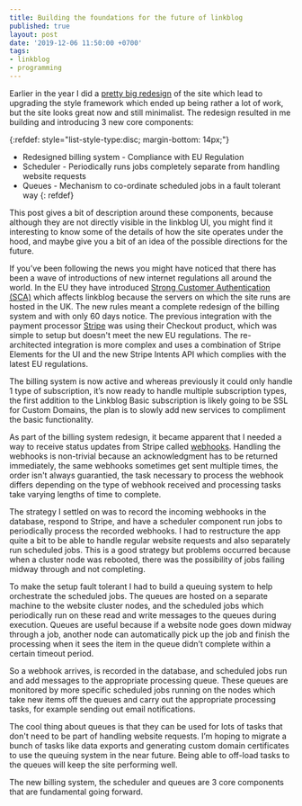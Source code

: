 ```yaml
---
title: Building the foundations for the future of linkblog
published: true
layout: post
date: '2019-12-06 11:50:00 +0700'
tags:
- linkblog
- programming
---
```


Earlier in the year I did a [pretty big redesign]({{site.baseurl}}/2019/12/04/linkblog-new-look.html) of the site which lead to upgrading the style framework which ended up being rather a lot of work, but the site looks great now and still minimalist. The redesign resulted in me building and introducing 3 new core components:

{:refdef: style="list-style-type:disc; margin-bottom: 14px;"}
- Redesigned billing system  - Compliance with EU Regulation
- Scheduler - Periodically runs jobs completely separate from handling website requests
- Queues - Mechanism to co-ordinate scheduled jobs in a fault tolerant way
{: refdef}

This post gives a bit of description around these components, because although they are not directly visible in the linkblog UI, you might find it interesting to know some of the details of how the site operates under the hood, and maybe give you a bit of an idea of the possible directions for the future.

If you’ve been following the news you might have noticed that there has been a wave of introductions of new internet regulations all around the world. In the EU they have introduced [Strong Customer Authentication (SCA)](https://en.wikipedia.org/wiki/Strong_customer_authentication) which affects linkblog because the servers on which the site runs are hosted in the UK. The new rules meant a complete redesign of the billing system and with only 60 days notice. The previous integration with the payment processor [Stripe](https://stripe.com) was using their Checkout product, which was simple to setup but doesn't meet the new EU regulations. The re-architected integration is more complex and uses a combination of Stripe Elements  for the UI and the new Stripe Intents API which complies with the latest EU regulations.

The billing system is now active and whereas previously it could only handle 1 type of subscription, it’s now ready to handle multiple subscription types, the first addition to the Linkblog Basic subscription is likely going to be SSL for Custom Domains, the plan is to slowly add new services to compliment the basic functionality.

As part of the billing system redesign, it became apparent that I needed a way to receive status updates from Stripe called [webhooks](https://en.wikipedia.org/wiki/Webhook). Handling the webhooks is non-trivial because an acknowledgment has to be returned immediately, the same webhooks sometimes get sent multiple times, the order isn't always guarantied, the task necessary to process the webhook differs depending on the type of webhook received and processing tasks take varying lengths of time to complete.

The strategy I settled on was to record the incoming webhooks in the database, respond to Stripe, and have a scheduler component  run jobs to periodically process the recorded webhooks. I had to restructure the app quite a bit to be able to handle regular website requests and also separately run scheduled jobs. This is a good strategy but problems occurred because when a cluster node was rebooted, there was the possibility of jobs failing midway through and not completing.

To make the setup fault tolerant I had to build a queuing system to help orchestrate the scheduled jobs. The queues are hosted on a separate machine to the website cluster nodes, and the scheduled jobs which periodically run on these read and write messages to the queues during execution. Queues are useful because if a website node goes down midway through a job, another node can automatically pick up the job and finish the processing when it sees the item in the queue didn’t complete within a certain timeout period.

So a webhook arrives, is recorded in the database, and scheduled jobs run and add messages to the appropriate processing queue. These queues are monitored by more specific scheduled jobs running on the nodes which take new items off the queues and carry out the appropriate processing tasks, for example sending out email notifications.

The cool thing about queues is that they can be used for lots of tasks that don't need to be part of handling website requests. I’m hoping to migrate a bunch of tasks like data exports and generating custom domain certificates to use the queuing system in the near future. Being able to off-load tasks to the queues will keep the site performing well.

The new billing system, the scheduler and queues are 3 core components that are fundamental going forward.
